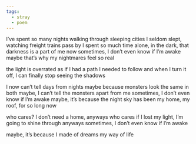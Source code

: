 ```yaml
---
tags:
  - stray
  - poem
---
```

I’ve spent so many nights walking through sleeping cities
I seldom slept, watching freight trains pass by
I spent so much time alone, in the dark, that darkness is a part of me now
sometimes, I don’t even know if I’m awake
maybe that’s why
my nightmares feel so real

the light is overrated
as if I had a path I needed to follow
and when I turn it off, I can finally stop seeing the shadows

I now can’t tell days from nights
maybe because monsters look the same in both
maybe, I can’t tell the monsters apart
from me
sometimes, I don’t even know if I’m awake
maybe, it’s because the night sky has been
my home, my roof, for so long now

who cares?
I don’t need a home, anyways
who cares if I lost my light, I’m going to shine through anyways
sometimes, I don’t even know if I’m awake

maybe, it’s because
I made of dreams
my way of life